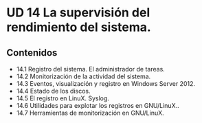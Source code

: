 # UD 14 La supervisión del rendimiento del sistema. 

## Contenidos

* 14.1 Registro del sistema. El administrador de tareas. 
* 14.2 Monitorización de la actividad del sistema. 
* 14.3 Eventos, visualización y registro en Windows Server 2012. 
* 14.4 Estado de los discos. 
* 14.5 El registro en LinuX. Syslog. 
* 14.6 Utilidades para explotar los registros en GNU/LinuX.. 
* 14.7 Herramientas de monitorización en GNU/LinuX.
